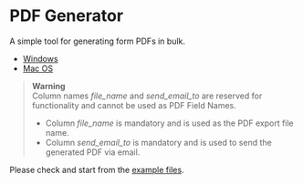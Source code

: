 # PDF Generator

A simple tool for generating form PDFs in bulk.

 - [Windows](https://github.com/ScriptAndTonic/pdf_generator/releases/latest/download/pdf_generator-2.0.0.Setup.exe)
 - [Mac OS](https://github.com/ScriptAndTonic/pdf_generator/releases/latest/download/pdf_generator-darwin-x64-2.0.0.zip)

> **Warning**
> <br>Column names *file_name* and *send_email_to* are reserved for functionality and cannot be used as PDF Field Names.<br>
>- Column *file_name* is mandatory and is used as the PDF export file name.<br>
>- Column *send_email_to* is mandatory and is used to send the generated PDF via email.<br>

Please check and start from the [example files](example_files).
